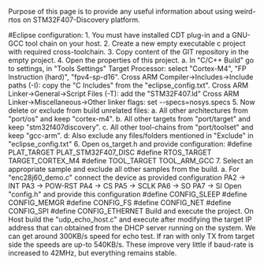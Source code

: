 Purpose of this page is to provide any useful information about using weird-rtos on STM32F407-Discovery platform.

#Eclipse configuration:
    1. You must have installed CDT plug-in and a GNU-GCC tool chain on your host.
    2. Create a new empty executable c project with required cross-toolchain.
    3. Copy content of the GIT repository in the empty project.
    4. Open the properties of this project.
        a. In "C/C++ Build" go to settings, in "Tools Settings"
            Target Processor: select "Cortex-M4", "FP Instruction (hard)", "fpv4-sp-d16".
            Cross ARM Compiler->Includes->Include paths (-I): copy the "C Includes" from the "eclipse_config.txt".
            Cross ARM Linker->General->Script Files (-T): add the "STM32F407.ld"
            Cross ARM Linker->Miscellaneous->Other linker flags: set --specs=nosys.specs
    5. Now delete or exclude from build unrelated files:
        a. All other architectures from "port/os" and keep "cortex-m4".
        b. All other targets from "port/target" and keep "stm32f407discovery".
        c. All other tool-chains from "port/toolset" and keep "gcc-arm".
        d: Also exclude any files/folders mentioned in "Exclude" in "eclipse_config.txt"
    6. Open os_target.h and provide configuration:
        #define PLAT_TARGET         PLAT_STM32F407_DISC
        #define RTOS_TARGET         TARGET_CORTEX_M4
        #define TOOL_TARGET         TOOL_ARM_GCC
    7. Select an appropriate sample and exclude all other samples from the build.
        a. For "enc28j60_demo.c" connect the device as provided configuration
            PA2 -> INT
            PA3 -> POW-RST
            PA4 -> CS
            PA5 -> SCLK
            PA6 -> SO
            PA7 -> SI
           Open "config.h" and provide this configuration
            #define CONFIG_SLEEP
            #define CONFIG_MEMGR
            #define CONFIG_FS
            #define CONFIG_NET
            #define CONFIG_SPI
            #define CONFIG_ETHERNET
           Build and execute the project.
           On Host build the "udp_echo_host.c" and execute after modifying the target IP address that can obtained from 
           the DHCP server running on the system. We can get around 300KB/s speed for echo test. If ran with only TX 
           from target side the speeds are up-to 540KB/s. These improve  very little if baud-rate is increased to 42MHz, 
           but everything remains stable.